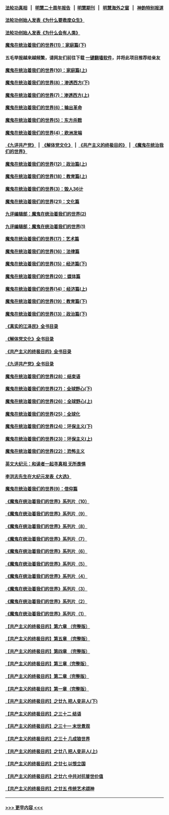 #### [法轮功真相](https://github.com/gfw-breaker/truth/blob/master/README.md?t=0) &nbsp;&nbsp;|&nbsp;&nbsp; [明慧二十周年报告](https://github.com/gfw-breaker/mh-reports/blob/master/README.md?t=0) &nbsp;&nbsp;|&nbsp;&nbsp;[明慧期刊](https://github.com/gfw-breaker/mh-qikan) &nbsp;&nbsp;|&nbsp;&nbsp; [明慧海外之窗](https://github.com/gfw-breaker/mh-news/blob/master/README.md?t=0) &nbsp;&nbsp;|&nbsp;&nbsp; [神韵特别报道](https://github.com/gfw-breaker/mh-news/blob/master/shenyun.md?t=0)
#### [法轮功创始人发表《为什么要救度众生》](../pages/nsc422/n13975246.md?t=05241243) 
#### [法轮功创始人发表《为什么会有人类》](../pages/nsc422/n13912117.md?t=05241243) 
#### [魔鬼在统治着我们的世界(11)：家庭篇(下)](../pages/nsc422/n10440961.md?t=05241243) 
#### 五毛举报越来越频繁，请网友们前往下载 [一键翻墙软件](https://github.com/gfw-breaker/ssr-accounts)，并将此项目推荐给亲友
#### [魔鬼在统治着我们的世界(10)：家庭篇(上)](../pages/nsc422/n10435448.md?t=05241243) 
#### [魔鬼在统治着我们的世界(8)：渗透西方(下)](../pages/nsc422/n10429603.md?t=05241243) 
#### [魔鬼在统治着我们的世界(7)：渗透西方(上)](../pages/nsc422/n10426013.md?t=05241243) 
#### [魔鬼在统治着我们的世界(6)：输出革命](../pages/nsc422/n10421536.md?t=05241243) 
#### [魔鬼在统治着我们的世界(5)：东方杀戮](../pages/nsc422/n10417707.md?t=05241243) 
#### [魔鬼在统治着我们的世界(4)：欧洲发端](../pages/nsc422/n10414890.md?t=05241243) 
#### [《九评共产党》](https://github.com/begood0513/9ping.md/blob/master/README.md) &nbsp;|&nbsp; [《解体党文化》](../../../../jtdwh.md/blob/master/README.md)  &nbsp;|&nbsp; [《共产主义的终极目的》](../../../../gczydzjmd.md/blob/master/README.md) &nbsp;|&nbsp; [《魔鬼在统治我们的世界》](../../../../mgztzwmdsj.md/blob/master/README.md) 
#### [魔鬼在统治着我们的世界(12)：政治篇(上)](../pages/nsc422/n10444576.md?t=05241243) 
#### [魔鬼在统治着我们的世界(18)：教育篇(上)](../pages/nsc422/n10526970.md?t=05241243) 
#### [魔鬼在统治着我们的世界(3)：毁人36计](../pages/nsc422/n10411583.md?t=05241243) 
#### [魔鬼在统治着我们的世界(21)：文化篇](../pages/nsc422/n10597706.md?t=05241243) 
#### [九评编辑部：魔鬼在统治着我们的世界(2)](../pages/nsc422/n10410036.md?t=05241243) 
#### [九评编辑部：魔鬼在统治着我们的世界(1)](../pages/nsc422/n10406825.md?t=05241243) 
#### [魔鬼在统治着我们的世界(17)：艺术篇](../pages/nsc422/n10499093.md?t=05241243) 
#### [魔鬼在统治着我们的世界(16)：法律篇](../pages/nsc422/n10485969.md?t=05241243) 
#### [魔鬼在统治着我们的世界(15)：经济篇(下)](../pages/nsc422/n10469975.md?t=05241243) 
#### [魔鬼在统治着我们的世界(20)：媒体篇](../pages/nsc422/n10586579.md?t=05241243) 
#### [魔鬼在统治着我们的世界(14)：经济篇(上)](../pages/nsc422/n10457370.md?t=05241243) 
#### [魔鬼在统治着我们的世界(19)：教育篇(下)](../pages/nsc422/n10564808.md?t=05241243) 
#### [魔鬼在统治着我们的世界(13)：政治篇(下)](../pages/nsc422/n10448270.md?t=05241243) 
#### [《真实的江泽民》全书目录](../pages/nsc422/n13721399.md?t=05241243) 
#### [《解体党文化》全书目录](../pages/nsc422/n13721157.md?t=05241243) 
#### [《共产主义的终极目的》全书目录](../pages/nsc422/n13721048.md?t=05241243) 
#### [《九评共产党》全书目录](../pages/nsc422/n13708085.md?t=05241243) 
#### [魔鬼在统治着我们的世界(28)：结束语](../pages/nsc422/n10936246.md?t=05241243) 
#### [魔鬼在统治着我们的世界(27)：全球野心(下)](../pages/nsc422/n10928319.md?t=05241243) 
#### [魔鬼在统治着我们的世界(26)：全球野心(上)](../pages/nsc422/n10900318.md?t=05241243) 
#### [魔鬼在统治着我们的世界(25)：全球化](../pages/nsc422/n10788205.md?t=05241243) 
#### [魔鬼在统治着我们的世界(24)：环保主义(下)](../pages/nsc422/n10695307.md?t=05241243) 
#### [魔鬼在统治着我们的世界(23)：环保主义(上)](../pages/nsc422/n10688613.md?t=05241243) 
#### [魔鬼在统治着我们的世界(22)：恐怖主义](../pages/nsc422/n10614727.md?t=05241243) 
#### [英文大纪元：和读者一起寻真相 无所畏惧](../pages/nsc422/n12542027.md?t=05241243) 
#### [李洪志先生在大纪元发表《大选》](../pages/nsc422/n12534746.md?t=05241243) 
#### [魔鬼在统治着我们的世界(9)：信仰篇](../pages/nsc422/n10432159.md?t=05241243) 
#### [《魔鬼在统治着我们的世界》系列片（10）](../pages/nsc422/n12292670.md?t=05241243) 
#### [《魔鬼在统治着我们的世界》系列片（9）](../pages/nsc422/n12290859.md?t=05241243) 
#### [《魔鬼在统治着我们的世界》系列片（8）](../pages/nsc422/n12287445.md?t=05241243) 
#### [《魔鬼在统治着我们的世界》系列片（7）](../pages/nsc422/n12283425.md?t=05241243) 
#### [《魔鬼在统治着我们的世界》系列片（6）](../pages/nsc422/n12282314.md?t=05241243) 
#### [《魔鬼在统治着我们的世界》系列片（5）](../pages/nsc422/n12281419.md?t=05241243) 
#### [《魔鬼在统治着我们的世界》系列片（4）](../pages/nsc422/n12274024.md?t=05241243) 
#### [《魔鬼在统治着我们的世界》系列片（3）](../pages/nsc422/n12271322.md?t=05241243) 
#### [《魔鬼在统治着我们的世界》系列片（2）](../pages/nsc422/n12269049.md?t=05241243) 
#### [《魔鬼在统治着我们的世界》系列片（1）](../pages/nsc422/n12267575.md?t=05241243) 
#### [【共产主义的终极目的】第六章 （完整版）](../pages/nsc422/n11428913.md?t=05241243) 
#### [【共产主义的终极目的】第五章 （完整版）](../pages/nsc422/n11428912.md?t=05241243) 
#### [【共产主义的终极目的】第四章 （完整版）](../pages/nsc422/n11428907.md?t=05241243) 
#### [【共产主义的终极目的】第三章（完整版）](../pages/nsc422/n11428848.md?t=05241243) 
#### [【共产主义的终极目的】第二章（完整版）](../pages/nsc422/n11428831.md?t=05241243) 
#### [【共产主义的终极目的】第一章（完整版）](../pages/nsc422/n11417651.md?t=05241243) 
#### [【共产主义的终极目的】之廿九 把人变非人(下)](../pages/nsc422/n11344140.md?t=05241243) 
#### [【共产主义的终极目的】之三十二 结语](../pages/nsc422/n11360535.md?t=05241243) 
#### [【共产主义的终极目的】之三十一 末世景观](../pages/nsc422/n11351129.md?t=05241243) 
#### [【共产主义的终极目的】之三十 几成狼世界](../pages/nsc422/n11348280.md?t=05241243) 
#### [【共产主义的终极目的】之廿八 把人变非人(上)](../pages/nsc422/n11340492.md?t=05241243) 
#### [【共产主义的终极目的】之廿七 以恨立国](../pages/nsc422/n11336944.md?t=05241243) 
#### [【共产主义的终极目的】之廿六 中共对抗普世价值](../pages/nsc422/n11324785.md?t=05241243) 
#### [【共产主义的终极目的】之廿五 传统艺术颂神](../pages/nsc422/n11296396.md?t=05241243) 

----
#### [ >>> 更早内容 <<< ](../indexes/nsc422-earlier.md)
